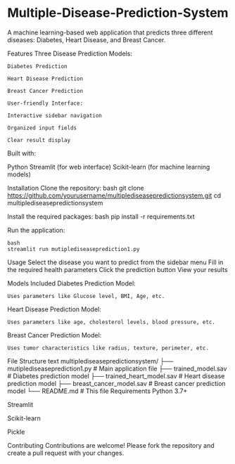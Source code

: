 # Multiple-Disease-Prediction-System
  A machine learning-based web application that predicts three different diseases: Diabetes, Heart Disease, and Breast Cancer.

Features
  Three Disease Prediction Models:
  
    Diabetes Prediction
    
    Heart Disease Prediction
    
    Breast Cancer Prediction
    
    User-friendly Interface:
    
    Interactive sidebar navigation
    
    Organized input fields
    
    Clear result display
    
Built with:

  Python
  Streamlit (for web interface)
  Scikit-learn (for machine learning models)

Installation
  Clone the repository:
    bash
    git clone https://github.com/yourusername/multiplediseasepredictionsystem.git
    cd multiplediseasepredictionsystem
    
  Install the required packages:
    bash
    pip install -r requirements.txt
    
  Run the application:
  
    bash
    streamlit run mutiplediseaseprediction1.py
Usage
  Select the disease you want to predict from the sidebar menu
  Fill in the required health parameters
  Click the prediction button
  View your results

Models Included
  Diabetes Prediction Model:
  
    Uses parameters like Glucose level, BMI, Age, etc.
  
  Heart Disease Prediction Model:
  
    Uses parameters like age, cholesterol levels, blood pressure, etc.
  
  Breast Cancer Prediction Model:
  
    Uses tumor characteristics like radius, texture, perimeter, etc.

File Structure
text
multiplediseasepredictionsystem/
├── mutiplediseaseprediction1.py       # Main application file
├── trained_model.sav                  # Diabetes prediction model
├── trained_heart_model.sav            # Heart disease prediction model
├── breast_cancer_model.sav            # Breast cancer prediction model
└── README.md                          # This file
Requirements
  Python 3.7+
  
  Streamlit
  
  Scikit-learn

  Pickle

Contributing
  Contributions are welcome! Please fork the repository and create a pull request with your changes.



